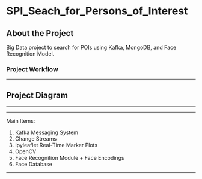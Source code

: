 # SPI_Seach_for_Persons_of_Interest

<!-- GETTING STARTED -->
## About the Project

Big Data project to search for POIs using Kafka, MongoDB, and Face Recognition Model.

### Project Workflow

---
Project Diagram
   ---
  
   ---
---
Main Items:
1. Kafka Messaging System
2. Change Streams
3. Ipyleaflet Real-Time Marker Plots
4. OpenCV
5. Face Recognition Module + Face Encodings
6. Face Database
---
